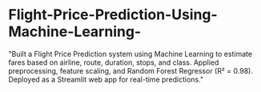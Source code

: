 # Flight-Price-Prediction-Using-Machine-Learning-
"Built a Flight Price Prediction system using Machine Learning to estimate fares based on airline, route, duration, stops, and class. Applied preprocessing, feature scaling, and Random Forest Regressor (R² = 0.98). Deployed as a Streamlit web app for real-time predictions."
